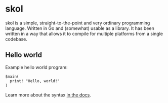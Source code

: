 # skol

skol is a simple, straight-to-the-point and very ordinary programming language.
Written in Go and (somewhat) usable as a library. It has been written in a way
that allows it to compile for multiple platforms from a single codebase.

## Hello world

Example hello world program:

```skol
$main(
  print! "Hello, world!"
)
```

Learn more about the syntax [in the docs](docs/syntax.md).
